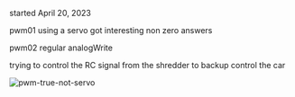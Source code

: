 started April 20, 2023



pwm01  using a servo got interesting non zero answers


pwm02 regular analogWrite


trying to control the RC signal from the shredder to backup control the car


![pwm-true-not-servo](https://user-images.githubusercontent.com/5605614/233417339-3766737b-6018-42b1-af06-e0f745d97463.png)
